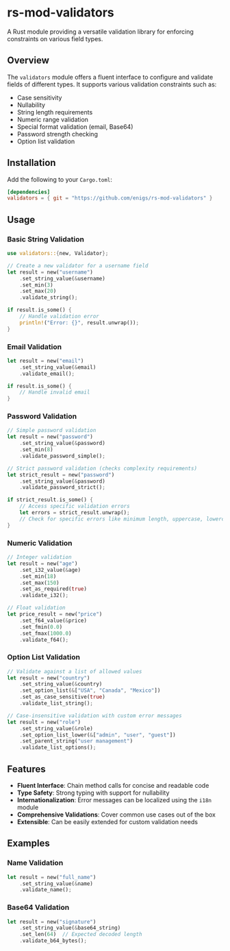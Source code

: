 # rs-mod-validators

A Rust module providing a versatile validation library for enforcing constraints on various field types.

## Overview

The `validators` module offers a fluent interface to configure and validate fields of different types. It supports various validation constraints such as:

- Case sensitivity
- Nullability
- String length requirements
- Numeric range validation
- Special format validation (email, Base64)
- Password strength checking
- Option list validation

## Installation

Add the following to your `Cargo.toml`:

```toml
[dependencies]
validators = { git = "https://github.com/enigs/rs-mod-validators" }
```

## Usage

### Basic String Validation

```rust
use validators::{new, Validator};

// Create a new validator for a username field
let result = new("username")
    .set_string_value(&username)
    .set_min(3)
    .set_max(20)
    .validate_string();

if result.is_some() {
    // Handle validation error
    println!("Error: {}", result.unwrap());
}
```

### Email Validation

```rust
let result = new("email")
    .set_string_value(&email)
    .validate_email();

if result.is_some() {
    // Handle invalid email
}
```

### Password Validation

```rust
// Simple password validation
let result = new("password")
    .set_string_value(&password)
    .set_min(8)
    .validate_password_simple();

// Strict password validation (checks complexity requirements)
let strict_result = new("password")
    .set_string_value(&password)
    .validate_password_strict();

if strict_result.is_some() {
    // Access specific validation errors
    let errors = strict_result.unwrap();
    // Check for specific errors like minimum length, uppercase, lowercase, etc.
}
```

### Numeric Validation

```rust
// Integer validation
let result = new("age")
    .set_i32_value(&age)
    .set_min(18)
    .set_max(150)
    .set_as_required(true)
    .validate_i32();

// Float validation
let price_result = new("price")
    .set_f64_value(&price)
    .set_fmin(0.0)
    .set_fmax(1000.0)
    .validate_f64();
```

### Option List Validation

```rust
// Validate against a list of allowed values
let result = new("country")
    .set_string_value(&country)
    .set_option_list(&["USA", "Canada", "Mexico"])
    .set_as_case_sensitive(true)
    .validate_list_string();

// Case-insensitive validation with custom error messages
let result = new("role")
    .set_string_value(&role)
    .set_option_list_lower(&["admin", "user", "guest"])
    .set_parent_string("user management")
    .validate_list_options();
```

## Features

- **Fluent Interface**: Chain method calls for concise and readable code
- **Type Safety**: Strong typing with support for nullability
- **Internationalization**: Error messages can be localized using the `i18n` module
- **Comprehensive Validations**: Cover common use cases out of the box
- **Extensible**: Can be easily extended for custom validation needs

## Examples

### Name Validation

```rust
let result = new("full_name")
    .set_string_value(&name)
    .validate_name();
```

### Base64 Validation

```rust
let result = new("signature")
    .set_string_value(&base64_string)
    .set_len(64)  // Expected decoded length
    .validate_b64_bytes();
```